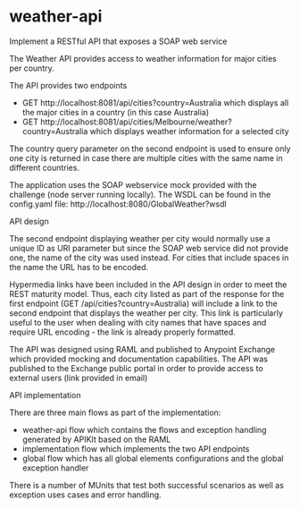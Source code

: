 # weather-api
Implement a RESTful API that exposes a SOAP web service

The Weather API provides access to weather information for major cities per country.

The API provides two endpoints

- GET http://localhost:8081/api/cities?country=Australia which displays all the major cities in a country (in this case Australia)
- GET http://localhost:8081/api/cities/Melbourne/weather?country=Australia which displays weather information for a selected city

The country query parameter on the second endpoint is used to ensure only one city is returned in case there are multiple cities with the same name 
in different countries.

The application uses the SOAP webservice mock provided with the challenge (node server running locally).
The WSDL can be found in the config.yaml file: http://localhost:8080/GlobalWeather?wsdl

API design 

The second endpoint displaying weather per city would normally use a unique ID as URI parameter but since the SOAP web service did not provide one, the name of the city was used instead. For cities that include spaces in the name the URL has to be encoded. 

Hypermedia links have been included in the API design in order to meet the REST maturity model. Thus, each city listed as part of the response for the first endpoint (GET /api/cities?country=Australia) will include a link to the second endpoint that displays the weather per city. This link is particularly useful to the user when dealing with city names that have spaces and require URL encoding - the link is already properly formatted.

The API was designed using RAML and published to Anypoint Exchange which provided mocking and documentation capabilities. The API was published to the Exchange public portal in order to provide access to external users (link provided in email)

API implementation

There are three main flows as part of the implementation:
- weather-api flow which contains the flows and exception handling generated by APIKIt based on the RAML
- implementation flow which implements the two API endpoints 
- global flow which has all global elements configurations and the global exception handler

There is a number of MUnits that test both successful scenarios as well as exception uses cases and error handling.
